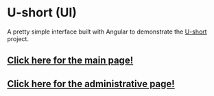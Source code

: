 # U-short (UI)  
A pretty simple interface built with Angular to demonstrate the [U-short](https://github.com/jbatistareis/u-short-api) project.  
## [Click here for the main page!](https://jbatistareis.github.io/ushort)  
## [Click here for the administrative page!](https://jbatistareis.github.io/ushort/admin)